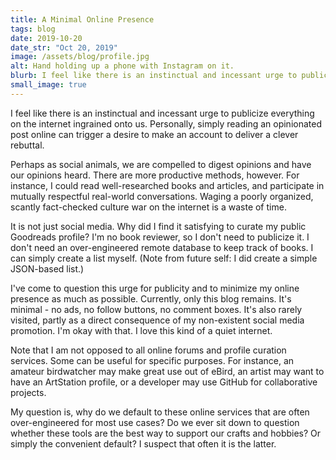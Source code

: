 ```yaml
---
title: A Minimal Online Presence
tags: blog
date: 2019-10-20
date_str: "Oct 20, 2019"
image: /assets/blog/profile.jpg
alt: Hand holding up a phone with Instagram on it. 
blurb: I feel like there is an instinctual and incessant urge to publicize everything on the internet ingrained onto us.
small_image: true
---
```


I feel like there is an instinctual and incessant urge to publicize everything on the internet ingrained onto us. Personally, simply reading an opinionated post online can trigger a desire to make an account to deliver a clever rebuttal. 

Perhaps as social animals, we are compelled to digest opinions and have our opinions heard. There are more productive methods, however. For instance, I could read well-researched books and articles, and participate in mutually respectful real-world conversations. Waging a poorly organized, scantly fact-checked culture war on the internet is a waste of time. 

It is not just social media. Why did I find it satisfying to curate my public Goodreads profile? I'm no book reviewer, so I don't need to publicize it. I don't need an over-engineered remote database to keep track of books. I can simply create a list myself. (Note from future self: I did create a simple JSON-based list.)

I've come to question this urge for publicity and to minimize my online presence as much as possible. Currently, only this blog remains. It's minimal - no ads, no follow buttons, no comment boxes. It's also rarely visited, partly as a direct consequence of my non-existent social media promotion. I'm okay with that. I love this kind of a quiet internet.

Note that I am not opposed to all online forums and profile curation services. Some can be useful for specific purposes. For instance, an amateur birdwatcher may make great use out of eBird, an artist may want to have an ArtStation profile, or a developer may use GitHub for collaborative projects.

My question is, why do we default to these online services that are often over-engineered for most use cases? Do we ever sit down to question whether these tools are the best way to support our crafts and hobbies? Or simply the convenient default? I suspect that often it is the latter.